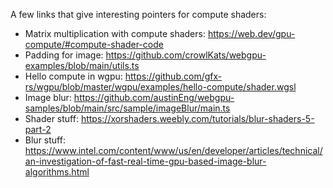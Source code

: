 A few links that give interesting pointers for compute shaders:
* Matrix multiplication with compute shaders: https://web.dev/gpu-compute/#compute-shader-code
* Padding for image: https://github.com/crowlKats/webgpu-examples/blob/main/utils.ts
* Hello compute in wgpu: https://github.com/gfx-rs/wgpu/blob/master/wgpu/examples/hello-compute/shader.wgsl
* Image blur: https://github.com/austinEng/webgpu-samples/blob/main/src/sample/imageBlur/main.ts
* Shader stuff: https://xorshaders.weebly.com/tutorials/blur-shaders-5-part-2
* Blur stuff: https://www.intel.com/content/www/us/en/developer/articles/technical/an-investigation-of-fast-real-time-gpu-based-image-blur-algorithms.html
